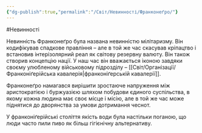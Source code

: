 ```yaml
---
{"dg-publish":true,"permalink":"/Світ/Невинності/Франконеґро/"}
---
```


#Невинності 

Невинність Франконеґро була названа невинністю мілітаризму. Він кодифікував спадкове правління – але в той же час скасував кріпацтво і встановив інтерізолярний реал як світову резервну валюту. Він також створив концепцію нації. У наш час він вважається іконою завдяки своєму улюбленому військовому підрозділу – [[Світ/Організації/Франконіґерійська кавалерія\|франконіґерській кавалерії]].

Франконеґро намагався вирішити зростаюче напруження між аристократією і буржуазією шляхом побудови єдиного суспільства, в якому кожна людина має своє місце і місію, але в той же час може піднятися до дворянства за умови дотримання чеснот.

У франконіґерійські століття якість води була настільки поганою, що люди часто пили пиво як більш гігієнічну альтернативу.